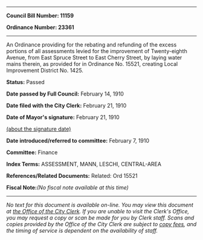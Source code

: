 

********

**Council Bill Number: 11159**
   
**Ordinance Number: 23361**
********

 An Ordinance providing for the rebating and refunding of the excess portions of all assessments levied for the improvement of Twenty-eighth Avenue, from East Spruce Street to East Cherry Street, by laying water mains therein, as provided for in Ordinance No. 15521, creating Local Improvement District No. 1425.

**Status:** Passed
   
**Date passed by Full Council:** February 14, 1910
   
**Date filed with the City Clerk:** February 21, 1910
   
**Date of Mayor's signature:** February 21, 1910
   
[(about the signature date)](/~public/approvaldate.htm)
   
   
   
**Date introduced/referred to committee:** February 7, 1910
   
**Committee:** Finance
   
   
**Index Terms:** ASSESSMENT, MANN, LESCHI, CENTRAL-AREA

**References/Related Documents:** Related: Ord 15521

**Fiscal Note:**_(No fiscal note available at this time)_
********

_No text for this document is available on-line. You may view this document at [the Office of the City Clerk](http://www.seattle.gov/leg/clerk/contactUs.htm). If you are unable to visit the Clerk's Office, you may request a copy or scan be made for you by Clerk staff. Scans and copies provided by the Office of the City Clerk are subject to [copy fees](http://clerk.seattle.gov/~public/clerkfees.htm), and the timing of service is dependent on the availability of staff._

